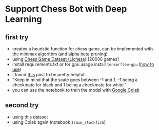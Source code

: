 # Support Chess Bot with Deep Learning
## first try
- creates a heuristic function for chess game, can be implemented with the [minimax algorithm](https://en.wikipedia.org/wiki/Minimax) (and alpha beta pruning)
- using [Chess Game Dataset (Lichess)](https://www.kaggle.com/datasnaek/chess) [20000 games]
- install requirements.txt or for gpu usage install `tensorflow-gpu` ([how to use](https://stackoverflow.com/questions/51306862/how-do-i-use-tensorflow-gpu))
- I found [this](https://towardsdatascience.com/creating-a-chess-engine-with-deep-learning-b9477ff3ee3d) post to be pretty helpful.
- "Keep in mind that the scale goes between -1 and 1, -1 being a checkmate for black and 1 being a checkmate for white."
- you can use the notebook to train the model with [Google Colab](https://colab.research.google.com/)
## second try
- using [this](https://www.kaggle.com/ronakbadhe/chess-evaluations) dataset
- using Colab again (notebook `train_stockfish`)